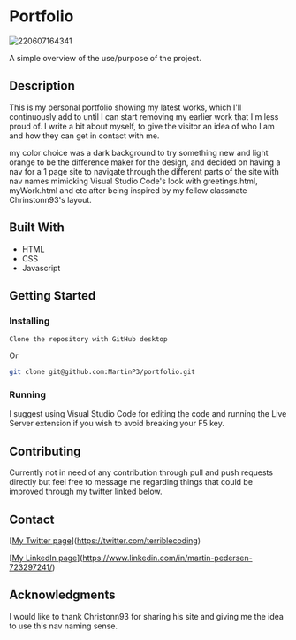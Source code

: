 # Portfolio

![220607164341](https://user-images.githubusercontent.com/70173574/172409518-3ab0f442-f3fd-4d4a-b904-146154dedd4b.png)


A simple overview of the use/purpose of the project.

## Description

This is my personal portfolio showing my latest works, which I'll continuously add to until I can start removing my earlier work that I'm less proud of.
I write a bit about myself, to give the visitor an idea of who I am and how they can get in contact with me.

my color choice was a dark background to try something new and light orange to be the difference maker for the design, and decided on having a nav for a 1 page site to navigate through the different parts of the site with nav names mimicking Visual Studio Code's look with greetings.html, myWork.html and etc after being inspired by my fellow classmate Chrinstonn93's layout.

## Built With

- HTML
- CSS
- Javascript

## Getting Started

### Installing

```
Clone the repository with GitHub desktop
```

Or

```bash
git clone git@github.com:MartinP3/portfolio.git
```

### Running

I suggest using Visual Studio Code for editing the code and running the Live Server extension if you wish to avoid breaking your F5 key.

## Contributing

Currently not in need of any contribution through pull and push requests directly but feel free to message me regarding things that could be improved through my twitter linked below.

## Contact

[[My Twitter page](www.twitter.com)](https://twitter.com/terriblecoding)

[[My LinkedIn page](www.linkedin.com)](https://www.linkedin.com/in/martin-pedersen-723297241/)

## Acknowledgments

I would like to thank Christonn93 for sharing his site and giving me the idea to use this nav naming sense.
